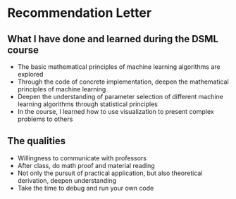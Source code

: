 # Recommendation Letter
## What I have done and learned during the DSML course
+ The basic mathematical principles of machine learning algorithms are explored
+ Through the code of concrete implementation, deepen the mathematical principles of machine learning
+ Deepen the understanding of parameter selection of different machine learning algorithms through statistical principles
+ In the course, I learned how to use visualization to present complex problems to others


## The qualities
+ Willingness to communicate with professors
+ After class, do math proof and material reading
+ Not only the pursuit of practical application, but also theoretical derivation, deepen understanding
+ Take the time to debug and run your own code

